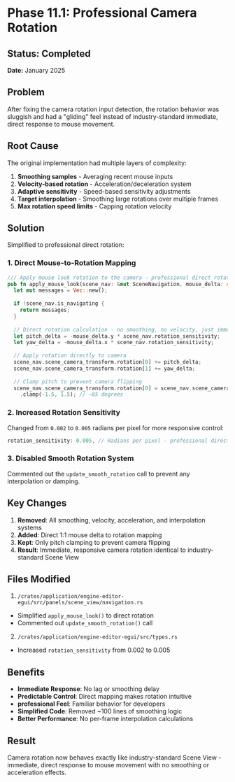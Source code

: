 # Phase 11.1: Professional Camera Rotation

## Status: Completed
**Date:** January 2025

## Problem
After fixing the camera rotation input detection, the rotation behavior was sluggish and had a "gliding" feel instead of industry-standard immediate, direct response to mouse movement.

## Root Cause
The original implementation had multiple layers of complexity:
1. **Smoothing samples** - Averaging recent mouse inputs
2. **Velocity-based rotation** - Acceleration/deceleration system
3. **Adaptive sensitivity** - Speed-based sensitivity adjustments
4. **Target interpolation** - Smoothing large rotations over multiple frames
5. **Max rotation speed limits** - Capping rotation velocity

## Solution
Simplified to professional direct rotation:

### 1. Direct Mouse-to-Rotation Mapping
```rust
/// Apply mouse look rotation to the camera - professional direct rotation
pub fn apply_mouse_look(scene_nav: &mut SceneNavigation, mouse_delta: egui::Vec2) -> Vec<ConsoleMessage> {
  let mut messages = Vec::new();
  
  if !scene_nav.is_navigating {
    return messages;
  }
  
  // Direct rotation calculation - no smoothing, no velocity, just immediate response
  let pitch_delta = -mouse_delta.y * scene_nav.rotation_sensitivity;
  let yaw_delta = -mouse_delta.x * scene_nav.rotation_sensitivity;
  
  // Apply rotation directly to camera
  scene_nav.scene_camera_transform.rotation[0] += pitch_delta;
  scene_nav.scene_camera_transform.rotation[1] += yaw_delta;
  
  // Clamp pitch to prevent camera flipping
  scene_nav.scene_camera_transform.rotation[0] = scene_nav.scene_camera_transform.rotation[0]
    .clamp(-1.5, 1.5); // ~85 degrees
```

### 2. Increased Rotation Sensitivity
Changed from `0.002` to `0.005` radians per pixel for more responsive control:
```rust
rotation_sensitivity: 0.005, // Radians per pixel - professional direct response
```

### 3. Disabled Smooth Rotation System
Commented out the `update_smooth_rotation` call to prevent any interpolation or damping.

## Key Changes
1. **Removed**: All smoothing, velocity, acceleration, and interpolation systems
2. **Added**: Direct 1:1 mouse delta to rotation mapping
3. **Kept**: Only pitch clamping to prevent camera flipping
4. **Result**: Immediate, responsive camera rotation identical to industry-standard Scene View

## Files Modified
1. `/crates/application/engine-editor-egui/src/panels/scene_view/navigation.rs`
  - Simplified `apply_mouse_look()` to direct rotation
  - Commented out `update_smooth_rotation()` call

2. `/crates/application/engine-editor-egui/src/types.rs`
  - Increased `rotation_sensitivity` from 0.002 to 0.005

## Benefits
- **Immediate Response**: No lag or smoothing delay
- **Predictable Control**: Direct mapping makes rotation intuitive
- **professional Feel**: Familiar behavior for developers
- **Simplified Code**: Removed ~100 lines of smoothing logic
- **Better Performance**: No per-frame interpolation calculations

## Result
Camera rotation now behaves exactly like industry-standard Scene View - immediate, direct response to mouse movement with no smoothing or acceleration effects.